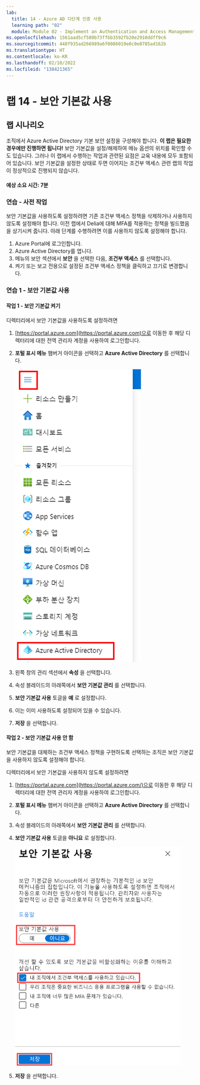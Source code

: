 ```yaml
---
lab:
  title: 14 - Azure AD 다단계 인증 사용
  learning path: "02"
  module: Module 02 - Implement an Authentication and Access Management Solution
ms.openlocfilehash: 1561aad5cf589b73ffbb3592fb20e2910ddff9c6
ms.sourcegitcommit: 448f935ad266989a6f0086019e0c0e0785ad162b
ms.translationtype: HT
ms.contentlocale: ko-KR
ms.lasthandoff: 02/10/2022
ms.locfileid: "138421365"
---
```

# <a name="lab-14---working-with-security-defaults"></a>랩 14 - 보안 기본값 사용

## <a name="lab-scenario"></a>랩 시나리오

조직에서 Azure Active Directory 기본 보안 설정을 구성해야 합니다.
    **이 랩은 필요한 경우에만 진행하면 됩니다!**  보안 기본값을 설정/해제하여 메뉴 옵션의 위치를 확인할 수도 있습니다.  그러나 이 랩에서 수행하는 작업과 관련된 요점은 교육 내용에 모두 포함되어 있습니다.  보안 기본값을 설정한 상태로 두면 이어지는 조건부 액세스 관련 랩의 작업이 정상적으로 진행되지 않습니다.

#### <a name="estimated-time-7-minutes"></a>예상 소요 시간: 7분

### <a name="exercise---prework"></a>연습 - 사전 작업

보안 기본값을 사용하도록 설정하려면 기존 조건부 액세스 정책을 삭제하거나 사용하지 않도록 설정해야 합니다.  이전 랩에서 Delia에 대해 MFA를 적용하는 정책을 빌드했음을 상기시켜 줍니다.  아래 단계를 수행하려면 이를 사용하지 않도록 설정해야 합니다.

1. Azure Portal에 로그인합니다.
2. Azure Active Directory를 엽니다.
3. 메뉴의 보안 섹션에서 **보안** 을 선택한 다음, **조건부 액세스** 를 선택합니다.
4. 켜기 또는 보고 전용으로 설정된 조건부 액세스 정책을 클릭하고 끄기로 변경합니다.

### <a name="exercise-1---enabling-security-defaults"></a>연습 1 - 보안 기본값 사용

#### <a name="task-1---turn-on-security-defaults"></a>작업 1 - 보안 기본값 켜기

디렉터리에서 보안 기본값을 사용하도록 설정하려면

1. [https://portal.azure.com](https://portal.azure.com)으로 이동한 후 해당 디렉터리에 대한 전역 관리자 계정을 사용하여 로그인합니다.

2. **포털 표시 메뉴** 햄버거 아이콘을 선택하고 **Azure Active Directory** 를 선택합니다.

    ![Azure Active Directory가 선택된 Azure Portal 메뉴](./media/azure-portal-menu-aad.png)

3. 왼쪽 창의 관리 섹션에서 **속성** 을 선택합니다.

4. 속성 블레이드의 아래쪽에서 **보안 기본값 관리** 를 선택합니다.

5. **보안 기본값 사용** 토글을 **예** 로 설정합니다.

6. 이는 이미 사용하도록 설정되어 있을 수 있습니다.

7. **저장** 을 선택합니다.

#### <a name="task-2---disabling-security-defaults"></a>작업 2 - 보안 기본값 사용 안 함

보안 기본값을 대체하는 조건부 액세스 정책을 구현하도록 선택하는 조직은 보안 기본값을 사용하지 않도록 설정해야 합니다.

디렉터리에서 보안 기본값을 사용하지 않도록 설정하려면

1. [https://portal.azure.com](https://portal.azure.com/)으로 이동한 후 해당 디렉터리에 대한 전역 관리자 계정을 사용하여 로그인합니다.

2. **포털 표시 메뉴** 햄버거 아이콘을 선택하고 **Azure Active Directory** 를 선택합니다.

3. 속성 블레이드의 아래쪽에서 **보안 기본값 관리** 를 선택합니다.

4. **보안 기본값 사용** 토글을 **아니요** 로 설정합니다.

    ![보안 기본값을 사용하지 않도록 설정하고 사용하지 않도록 설정하는 데 필요한 이유를 선택하는 화면 이미지 이 경우 조직에서 조건부 액세스를 사용합니다.](./media/security-defaults-disable-before-conditional-access.png)

5. **저장** 을 선택합니다.
